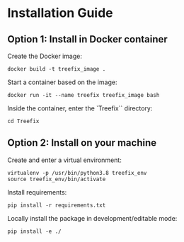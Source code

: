 # Installation Guide

## Option 1: Install in Docker container

Create the Docker image:

```
docker build -t treefix_image .
```

Start a container based on the image:

```
docker run -it --name treefix treefix_image bash
```

Inside the container, enter the `Treefix`` directory:

```
cd Treefix
```


## Option 2: Install on your machine

Create and enter a virtual environment:

```
virtualenv -p /usr/bin/python3.8 treefix_env
source treefix_env/bin/activate
```

Install requirements:

```
pip install -r requirements.txt
```

Locally install the package in development/editable mode:

```
pip install -e ./
```
